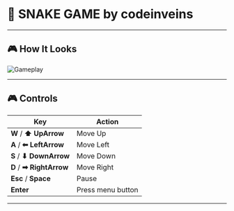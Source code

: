 # 🐍 SNAKE GAME by codeinveins  

---

## 🎮 How It Looks  

![Gameplay](game.gif)  

---

## 🎮 Controls  

| Key | Action |
|-----|--------|
| **W** / **⬆ UpArrow** | Move Up |
| **A** / **⬅ LeftArrow** | Move Left |
| **S** / **⬇ DownArrow** | Move Down |
| **D** / **➡ RightArrow** | Move Right |
| **Esc** / **Space** | Pause |
| **Enter** | Press menu button |

---